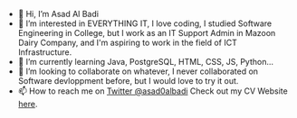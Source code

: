 - 👋 Hi, I’m Asad Al Badi
- 👀 I’m interested in EVERYTHING IT, I love coding, I studied Software Engineering in College, but I work as an IT Support Admin in Mazoon Dairy Company, and I'm aspiring to work in the field of ICT Infrastructure.
- 🌱 I’m currently learning Java, PostgreSQL, HTML, CSS, JS, Python...
- 💞️ I’m looking to collaborate on whatever, I never collaborated on Software devloppment before, but I would love to try it out.
- 📫 How to reach me on <a href="https://twitter.com/asad0albadi">Twitter @asad0albadi</a>
Check out my CV Website <a href="https://deava0.github.io/CV_Website/summary.html">here</a>.
   
<!---
Deava0/Deava0 is a ✨ special ✨ repository because its `README.md` (this file) appears on your GitHub profile.
You can click the Preview link to take a look at your changes.
--->
